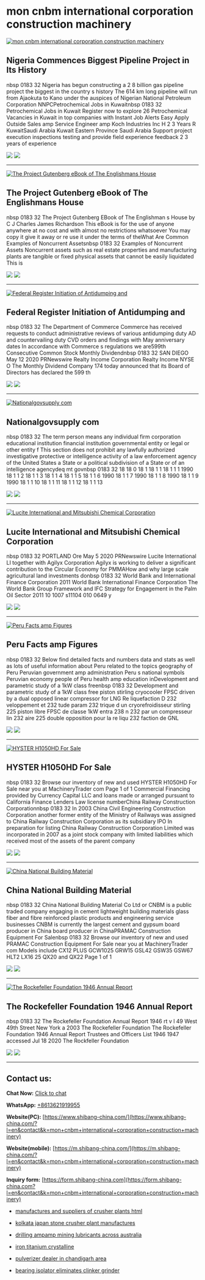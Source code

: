 # mon cnbm international corporation construction machinery

<a href="https://swt.shibang-china.com/?l=en&img&k=mon+cnbm+international+corporation+construction+machinery" target="_blank">![mon cnbm international corporation construction machinery](http://static.shibang-china.com/all-800x300/659.jpg)</a>

## Nigeria Commences Biggest Pipeline Project in Its History
nbsp 0183 32 Nigeria has begun constructing a 2 8 billion gas pipeline project the biggest in the country s history The 614 km long pipeline will run from Ajaokuta to Kano under the auspices of Nigerian National Petroleum Corporation NNPCPetrochemical Jobs in Kuwaitnbsp 0183 32 Petrochemical Jobs in Kuwait Register now to explore 26 Petrochemical Vacancies in Kuwait in top companies with Instant Job Alerts Easy Apply Outside Sales amp Service Engineer amp Koch Industries Inc H 2 3 Years R KuwaitSaudi Arabia Kuwait Eastern Province Saudi Arabia Support project execution inspections testing and provide field experience feedback 2 3 years of experience


<a href="https://whatsapp.shibangsoft.com/WhatsApp.php" target="_blank" title="WhatsApp">![](http://static.shibang-china.com/icon/whatsapp.png)</a> <a href="https://swt.shibang-china.com/?l=en&icon&k=mon+cnbm+international+corporation+construction+machinery" target="_blank">![](http://static.shibang-china.com/icon/chat-en.png)</a>

---

<a href="https://swt.shibang-china.com/?l=en&img&k=mon+cnbm+international+corporation+construction+machinery" target="_blank">![The Project Gutenberg eBook of The Englishmans House](http://static.shibang-china.com/all-800x300/774.jpg)</a>

## The Project Gutenberg eBook of The Englishmans House
nbsp 0183 32 The Project Gutenberg EBook of The Englishman s House by C J Charles James Richardson This eBook is for the use of anyone anywhere at no cost and with almost no restrictions whatsoever You may copy it give it away or re use it under the terms of theWhat Are Common Examples of Noncurrent Assetsnbsp 0183 32 Examples of Noncurrent Assets Noncurrent assets such as real estate properties and manufacturing plants are tangible or fixed physical assets that cannot be easily liquidated This is


<a href="https://whatsapp.shibangsoft.com/WhatsApp.php" target="_blank" title="WhatsApp">![](http://static.shibang-china.com/icon/whatsapp.png)</a> <a href="https://swt.shibang-china.com/?l=en&icon&k=mon+cnbm+international+corporation+construction+machinery" target="_blank">![](http://static.shibang-china.com/icon/chat-en.png)</a>

---

<a href="https://swt.shibang-china.com/?l=en&img&k=mon+cnbm+international+corporation+construction+machinery" target="_blank">![Federal Register Initiation of Antidumping and](http://static.shibang-china.com/all-800x300/425.jpg)</a>

## Federal Register Initiation of Antidumping and
nbsp 0183 32 The Department of Commerce Commerce has received requests to conduct administrative reviews of various antidumping duty AD and countervailing duty CVD orders and findings with May anniversary dates In accordance with Commerce s regulations we are599th Consecutive Common Stock Monthly Dividendnbsp 0183 32 SAN DIEGO May 12 2020 PRNewswire  Realty Income Corporation Realty Income NYSE O The Monthly Dividend Company 174 today announced that its Board of Directors has declared the 599 th


<a href="https://whatsapp.shibangsoft.com/WhatsApp.php" target="_blank" title="WhatsApp">![](http://static.shibang-china.com/icon/whatsapp.png)</a> <a href="https://swt.shibang-china.com/?l=en&icon&k=mon+cnbm+international+corporation+construction+machinery" target="_blank">![](http://static.shibang-china.com/icon/chat-en.png)</a>

---

<a href="https://swt.shibang-china.com/?l=en&img&k=mon+cnbm+international+corporation+construction+machinery" target="_blank">![Nationalgovsupply com](http://static.shibang-china.com/all-800x300/850.jpg)</a>

## Nationalgovsupply com
nbsp 0183 32 The term person means any individual firm corporation educational institution financial institution governmental entity or legal or other entity f This section does not prohibit any lawfully authorized investigative protective or intelligence activity of a law enforcement agency of the United States a State or a political subdivision of a State or of an intelligence agencydeq mt govnbsp 0183 32 18 18 0 18 1 18 1 1 18 1 1 1 1990 18 1 1 2 18 1 1 3 18 1 1 4 18 1 1 5 18 1 1 6 1990 18 1 1 7 1990 18 1 1 8 1990 18 1 1 9 1990 18 1 1 10 18 1 1 11 18 1 1 12 18 1 1 13


<a href="https://whatsapp.shibangsoft.com/WhatsApp.php" target="_blank" title="WhatsApp">![](http://static.shibang-china.com/icon/whatsapp.png)</a> <a href="https://swt.shibang-china.com/?l=en&icon&k=mon+cnbm+international+corporation+construction+machinery" target="_blank">![](http://static.shibang-china.com/icon/chat-en.png)</a>

---

<a href="https://swt.shibang-china.com/?l=en&img&k=mon+cnbm+international+corporation+construction+machinery" target="_blank">![Lucite International and Mitsubishi Chemical Corporation](http://static.shibang-china.com/all-800x300/309.jpg)</a>

## Lucite International and Mitsubishi Chemical Corporation
nbsp 0183 32 PORTLAND Ore May 5 2020 PRNewswire  Lucite International LI together with Agilyx Corporation Agilyx is working to deliver a significant contribution to the Circular Economy for PMMAHow and why large scale agricultural land investments donbsp 0183 32 World Bank and International Finance Corporation 2011 World Bank International Finance Corporation The World Bank Group Framework and IFC Strategy for Engagement in the Palm Oil Sector 2011 10 1007 s11104 010 0649 y


<a href="https://whatsapp.shibangsoft.com/WhatsApp.php" target="_blank" title="WhatsApp">![](http://static.shibang-china.com/icon/whatsapp.png)</a> <a href="https://swt.shibang-china.com/?l=en&icon&k=mon+cnbm+international+corporation+construction+machinery" target="_blank">![](http://static.shibang-china.com/icon/chat-en.png)</a>

---

<a href="https://swt.shibang-china.com/?l=en&img&k=mon+cnbm+international+corporation+construction+machinery" target="_blank">![Peru Facts amp Figures](http://static.shibang-china.com/all-800x300/1496.jpg)</a>

## Peru Facts amp Figures
nbsp 0183 32 Below find detailed facts and numbers data and stats as well as lots of useful information about Peru related to the topics geography of Peru Peruvian government amp administration Peru s national symbols Peruvian economy people of Peru health amp education inDevelopment and parametric study of a 1kW class freenbsp 0183 32 Development and parametric study of a 1kW class free piston stirling cryocooler FPSC driven by a dual opposed linear compressor for LNG Re liquefaction D 232 veloppement et 232 tude param 232 trique d un cryorefroidisseur stirling 225 piston libre FPSC de classe 1kW entra 238 n 232 par un compresseur lin 232 aire 225 double opposition pour la re liqu 232 faction de GNL


<a href="https://whatsapp.shibangsoft.com/WhatsApp.php" target="_blank" title="WhatsApp">![](http://static.shibang-china.com/icon/whatsapp.png)</a> <a href="https://swt.shibang-china.com/?l=en&icon&k=mon+cnbm+international+corporation+construction+machinery" target="_blank">![](http://static.shibang-china.com/icon/chat-en.png)</a>

---

<a href="https://swt.shibang-china.com/?l=en&img&k=mon+cnbm+international+corporation+construction+machinery" target="_blank">![HYSTER H1050HD For Sale](http://static.shibang-china.com/all-800x300/1501.jpg)</a>

## HYSTER H1050HD For Sale
nbsp 0183 32 Browse our inventory of new and used HYSTER H1050HD For Sale near you at MachineryTrader com Page 1 of 1 Commercial Financing provided by Currency Capital LLC and loans made or arranged pursuant to California Finance Lenders Law license numberChina Railway Construction Corporationnbsp 0183 32 In 2003 China Civil Engineering Construction Corporation another former entity of the Ministry of Railways was assigned to China Railway Construction Corporation as its subsidiary IPO In preparation for listing China Railway Construction Corporation Limited was incorporated in 2007 as a joint stock company with limited liabilities which received most of the assets of the parent company


<a href="https://whatsapp.shibangsoft.com/WhatsApp.php" target="_blank" title="WhatsApp">![](http://static.shibang-china.com/icon/whatsapp.png)</a> <a href="https://swt.shibang-china.com/?l=en&icon&k=mon+cnbm+international+corporation+construction+machinery" target="_blank">![](http://static.shibang-china.com/icon/chat-en.png)</a>

---

<a href="https://swt.shibang-china.com/?l=en&img&k=mon+cnbm+international+corporation+construction+machinery" target="_blank">![China National Building Material](http://static.shibang-china.com/all-800x300/1081.jpg)</a>

## China National Building Material
nbsp 0183 32 China National Building Material Co Ltd or CNBM is a public traded company engaging in cement lightweight building materials glass fiber and fibre reinforced plastic products and engineering service businesses CNBM is currently the largest cement and gypsum board producer in China board producer in ChinaPRAMAC Construction Equipment For Salenbsp 0183 32 Browse our inventory of new and used PRAMAC Construction Equipment For Sale near you at MachineryTrader com Models include CX12 PLUS GCW1025 GRW15 GSL42 GSW35 GSW67 HLT2 LX16 25 QX20 and QX22 Page 1 of 1


<a href="https://whatsapp.shibangsoft.com/WhatsApp.php" target="_blank" title="WhatsApp">![](http://static.shibang-china.com/icon/whatsapp.png)</a> <a href="https://swt.shibang-china.com/?l=en&icon&k=mon+cnbm+international+corporation+construction+machinery" target="_blank">![](http://static.shibang-china.com/icon/chat-en.png)</a>

---

<a href="https://swt.shibang-china.com/?l=en&img&k=mon+cnbm+international+corporation+construction+machinery" target="_blank">![The Rockefeller Foundation 1946 Annual Report](http://static.shibang-china.com/all-800x300/1307.jpg)</a>

## The Rockefeller Foundation 1946 Annual Report
nbsp 0183 32 The Rockefeller Foundation Annual Report 1946 rt v l 49 West 49th Street New York a 2003 The Rockefeller Foundation The Rockefeller Foundation 1946 Annual Report Trustees and Officers List 1946 1947 accessed Jul 18 2020 The Rockfeller Foundation

<a href="https://whatsapp.shibangsoft.com/WhatsApp.php" target="_blank" title="WhatsApp">![](http://static.shibang-china.com/icon/whatsapp.png)</a> <a href="https://swt.shibang-china.com/?l=en&icon&k=mon+cnbm+international+corporation+construction+machinery" target="_blank">![](http://static.shibang-china.com/icon/chat-en.png)</a>

---
## Contact us:

**Chat Now:** [Click to chat](https://swt.shibang-china.com?l=en&contact&k=mon+cnbm+international+corporation+construction+machinery)

**WhatsApp:**  [+8613621919955](https://whatsapp.shibangsoft.com/WhatsApp.php)

**Website(PC):** [https://www.shibang-china.com/](https://www.shibang-china.com/?l=en&contact&k=mon+cnbm+international+corporation+construction+machinery)

**Website(mobile):** [https://m.shibang-china.com/](https://m.shibang-china.com/?l=en&contact&k=mon+cnbm+international+corporation+construction+machinery)

**Inquiry form:** [https://form.shibang-china.com](https://form.shibang-china.com?l=en&contact&k=mon+cnbm+international+corporation+construction+machinery)

* [manufactures and suppliers of crusher plants html](../164/manufactures%20and%20suppliers%20of%20crusher%20plants%20html.md)

* [kolkata japan stone crusher plant manufactures](../162/kolkata%20japan%20stone%20crusher%20plant%20manufactures.md)

* [drilling ampamp mining lubricants across australia](../161/drilling%20ampamp%20mining%20lubricants%20across%20australia.md)

* [iron titanium crystalline](../162/iron%20titanium%20crystalline.md)

* [pulverizer dealer in chandigarh area](../169/pulverizer%20dealer%20in%20chandigarh%20area.md)

* [bearing isolator eliminates clinker grinder](../161/bearing%20isolator%20eliminates%20clinker%20grinder.md)